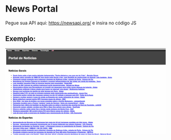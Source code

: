 # News Portal

Pegue sua API aqui: https://newsapi.org/ e insira no código JS

## Exemplo:

![](example3.gif)


